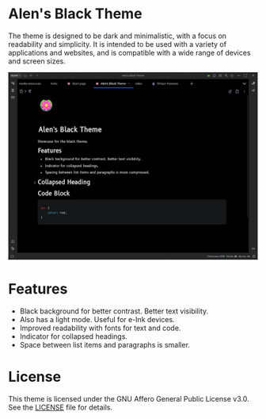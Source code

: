 # Alen's Black Theme

The theme is designed to be dark and minimalistic, with a focus on readability and simplicity. It is intended to be used with a variety of applications and websites, and is compatible with a wide range of devices and screen sizes.

![Preview](preview.png)

# Features

- Black background for better contrast. Better text visibility.
- Also has a light mode. Useful for e-Ink devices.
- Improved readability with fonts for text and code.
- Indicator for collapsed headings.
- Space between list items and paragraphs is smaller.

# License

This theme is licensed under the GNU Affero General Public License v3.0. See the [LICENSE](LICENSE) file for details.
